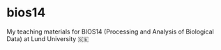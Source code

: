 # bios14
 My teaching materials for BIOS14 (Processing and Analysis of Biological Data) at Lund University 🇸🇪 
